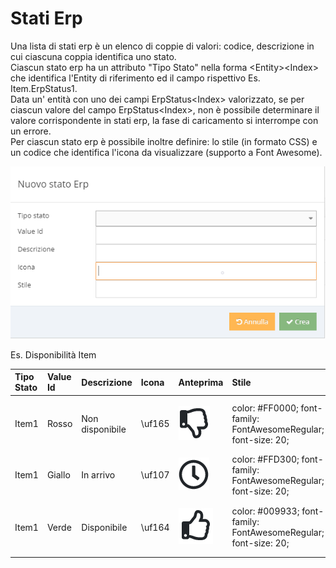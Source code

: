 # Stati Erp

Una lista di stati erp è un elenco di coppie di valori: codice, descrizione in cui ciascuna coppia identifica uno stato.  
Ciascun stato erp ha un attributo "Tipo Stato" nella forma &lt;Entity&gt;&lt;Index&gt; che identifica l'Entity di riferimento ed il campo rispettivo Es. Item.ErpStatus1.  
Data un' entità con uno dei campi ErpStatus&lt;Index&gt; valorizzato, se per ciascun valore del campo ErpStatus&lt;Index&gt;, non è possibile determinare il valore corrispondente in stati erp, la fase di caricamento si interrompe con un errore.  
Per ciascun stato erp è possibile inoltre definire: lo stile \(in formato CSS\) e un codice che identifica l'icona da visualizzare \(supporto a Font Awesome\). 

![](../.gitbook/assets/statoerp.PNG)

Es. Disponibilità Item

<table>
  <thead>
    <tr>
      <th style="text-align:left">Tipo Stato</th>
      <th style="text-align:left">Value Id</th>
      <th style="text-align:left">Descrizione</th>
      <th style="text-align:left">Icona</th>
      <th style="text-align:left">Anteprima</th>
      <th style="text-align:left">Stile</th>
    </tr>
  </thead>
  <tbody>
    <tr>
      <td style="text-align:left">Item1</td>
      <td style="text-align:left">Rosso</td>
      <td style="text-align:left">Non disponibile</td>
      <td style="text-align:left">\uf165</td>
      <td style="text-align:left">
        <p></p>
        <p>
          <img src="../.gitbook/assets/thumbsdown.PNG" alt/>
        </p>
      </td>
      <td style="text-align:left">color: #FF0000; font-family: FontAwesomeRegular; font-size: 20;</td>
    </tr>
    <tr>
      <td style="text-align:left">Item1</td>
      <td style="text-align:left">Giallo</td>
      <td style="text-align:left">In arrivo</td>
      <td style="text-align:left">\uf107</td>
      <td style="text-align:left">
        <img src="../.gitbook/assets/clock.PNG" alt/>
      </td>
      <td style="text-align:left">color: #FFD300; font-family: FontAwesomeRegular; font-size: 20;</td>
    </tr>
    <tr>
      <td style="text-align:left">Item1</td>
      <td style="text-align:left">Verde</td>
      <td style="text-align:left">Disponibile</td>
      <td style="text-align:left">\uf164</td>
      <td style="text-align:left">
        <p></p>
        <p>
          <img src="../.gitbook/assets/thumbsup.PNG" alt/>
        </p>
      </td>
      <td style="text-align:left">color: #009933; font-family: FontAwesomeRegular; font-size: 20;</td>
    </tr>
  </tbody>
</table>

